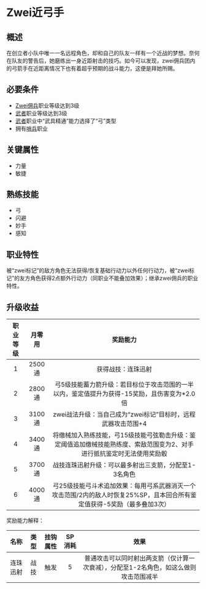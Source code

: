 # Zwei近弓手

## 概述

在创立者小队中唯一一名远程角色，却和自己的队友一样有一个近战的梦想。奈何在队友的警告后，她磨练出一身近距射击的技巧。如今可以发现，zwei佣兵团内的弓箭手在近距离情况下也有着超乎预期的战斗能力，这便是拜她所赐。

## 必要条件

* <a href="../zwei-mercenary" target="_blank">Zwei佣兵</a>职业等级达到3级
* <a href="../../../basicJob/Warrior" target="_blank">武者</a>职业等级达到3级
* <a href="../../../basicJob/Warrior" target="_blank">武者</a>职业中“武具精通”能力选择了“弓”类型
* 拥有<a href="../../../basicJob/Sentinel" target="_blank">哨兵</a>职业

## 关键属性

* 力量
* 敏捷

## 熟练技能

* 弓
* 闪避
* 妙手
* 感知
 
## 职业特性

被“zwei标记”的敌方角色无法获得/恢复基础行动力以外任何行动力，被“zwei标记”的友方角色获得2点额外行动力（同职业不能叠加效果）；继承zwei佣兵的职业特性。

## 升级收益

职业等级|月零用|奖励能力
:--:|:--:|:--:
1|2500通|获得战技：连珠迅射
2|2800通|弓5级技能蓄力箭升级：若目标位于攻击范围的一半以内，鉴定值提升为获得-15奖励，且伤害变为*2.0倍
3|3100通|zwei战法升级：当自己成为“zwei标记”目标时，远程武器攻击范围+4
4|3400通|将缴械加入熟练技能，弓15级技能弓弦勒击升级：鉴定阈值追加缴械技能熟练度、索敌范围变为2、对手进行抵抗鉴定时无法使用奖励骰
5|3700通|战技连珠迅射升级：可以最多射出三支箭，分配至1-3名角色
6|4000通|弓25级技能弓斗术追加效果：每用弓系武器消灭一个攻击范围/2内的敌人时恢复25%SP，且本回合所有鉴定值获得-5奖励（最多叠加3次）

奖励能力解释：

名称|类型|挂钩属性|SP消耗|效果
:--:|:--:|:--:|:--:|:--:
连珠迅射|战技|触发|5|普通攻击可以同时射出两支箭（仅计算一次衰减），分配至1-2名角色，如这么做则攻击范围减半
 
